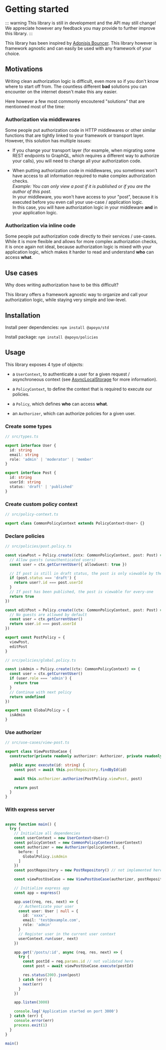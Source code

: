 # Getting started

::: warning
This library is still in development and the API may still change! We appreciate however any feedback you may provide to further improve this library.
:::

This library has been inspired by [Adonisjs Bouncer](https://docs.adonisjs.com/guides/authorization).
This library however is framework agnostic and can easily be used with any framework of your choice.

## Motivations

Writing clean authorization logic is difficult, even more so if you don't know where to start off from.
The countless different **bad** solutions you can encounter on the internet doesn't make this any easier.

Here however a few most commonly encoutered "solutions" that are mentionned most of the time:

### Authorization via middlewares

Some people put authorization code in HTTP middlewares or other similar functions that are tightly linked to your framework or transport layer. However, this solution has multiple issues:

- If you change your transport layer (for example, when migrating some REST endpoints to GraphQL, which requires a different way to authorize your calls), you will need to change all your authorization code.

- When putting authorization code in middlewares, you sometimes won't have access to all information required to make complex authorization checks.<br/>
*Example: You can only view a post if it is published or if you are the author of this post*.<br/>
In your middleware, you won't have access to your "post", because it is executed before you even call your use-case / application logic.<br/>
In this case, you will have authorization logic in your middleware **and** in your application logic.

### Authorization via inline code

Some people put authorization code directly to their services / use-cases. While it is more flexible and allows for more complex authorization checks, it is once again not ideal, because authorization logic is mixed with your application logic, which makes it harder to read and understand **who** can access **what**.

## Use cases

Why does writing authorization have to be this difficult?

This library offers a framework agnostic way to organize and call your authorization logic, while staying very simple and low-level.

## Installation

Install peer dependencies:
`npm install @apoyo/std`

Install package:
`npm install @apoyo/policies`

## Usage

This library exposes 4 type of objects:

- a `UserContext`, to authenticate a user for a given request / asynchroneous context (see [AsyncLocalStorage](https://nodejs.org/docs/latest-v14.x/api/async_hooks.html#async_hooks_class_asynclocalstorage) for more information).

- a `PolicyContext`, to define the context that is required to execute our policies.

- a `Policy`, which defines **who** can access **what**.

- an `Authorizer`, which can authorize policies for a given user.

### Create some types

```ts
// src/types.ts

export interface User {
  id: string
  email: string
  role: 'admin' | 'moderator' | 'member'
}

export interface Post {
  id: string
  userId: string
  status: 'draft' | 'published'
}
```

### Create custom policy context

```ts
// src/policy-context.ts

export class CommonPolicyContext extends PolicyContext<User> {}
```

### Declare policies

```ts
// src/policies/post.policy.ts

const viewPost = Policy.create((ctx: CommonPolicyContext, post: Post) => {
  // Allow guests (unauthenticated users)
  const user = ctx.getCurrentUser({ allowGuest: true })

  // If post is still in draft status, the post is only viewable by the author
  if (post.status === 'draft') {
    return user?.id === post.userId
  }
  // If post has been published, the post is viewable for every-one
  return true
})

const editPost = Policy.create((ctx: CommonPolicyContext, post: Post) => {
  // No guests are allowed by default
  const user = ctx.getCurrentUser()
  return user.id === post.userId
})

export const PostPolicy = {
  viewPost,
  editPost
}

// src/policies/global.policy.ts

const isAdmin = Policy.create((ctx: CommonPolicyContext) => {
  const user = ctx.getCurrentUser()
  if (user.role === 'admin') {
    return true
  }
  // Continue with next policy
  return undefined
})

export const GlobalPolicy = {
  isAdmin
}
```

### Use authorizer

```ts
// src/use-cases/view-post.ts

export class ViewPostUseCase {
  constructor(private readonly authorizer: Authorizer, private readonly postRepository: PostRepository) {}

  public async execute(id: string) {
    const post = await this.postRepository.findById(id)

    await this.authorizer.authorize(PostPolicy.viewPost, post)

    return post
  }
}
```

### With express server

```ts

async function main() {
  try {
    // Initialize all dependencies
    const userContext = new UserContext<User>()
    const policyContext = new CommonPolicyContext(userContext)
    const authorizer = new Authorizer(policyContext, {
      before: [
        GlobalPolicy.isAdmin
      ]
    })
    const postRepository = new PostRepository() // not implemented here

    const viewPostUseCase = new ViewPostUseCase(authorizer, postRepository)

    // Initialize express app
    const app = express()

    app.use((req, res, next) => {
      // Authenticate your user
      const user: User | null = {
        id: 'xxxx',
        email: 'test@example.com',
        role: 'admin'
      }
      // Register user in the current user context
      userContext.run(user, next)
    })

    app.get('/posts/:id', async (req, res, next) => {
      try {
        const postId = req.params.id // not validated here
        const post = await viewPostUseCase.execute(postId)

        res.status(200).json(post)
      } catch (err) {
        next(err)
      }
    })

    app.listen(3000)

    console.log('Application started on port 3000')
  } catch (err) {
    console.error(err)
    process.exit(1)
  }
}

main()
```
